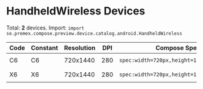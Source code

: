 # HandheldWireless Devices

Total: **2** devices. Import: `import se.premex.compose.preview.device.catalog.android.HandheldWireless`

| Code | Constant | Resolution | DPI | Compose Spec | Preview Usage |
|------|----------|------------|-----|-------------|---------------|
| C6 | C6 | 720x1440 | 280 | `spec:width=720px,height=1440px,dpi=280` | `@Preview(device = HandheldWireless.C6)` |
| X6 | X6 | 720x1440 | 280 | `spec:width=720px,height=1440px,dpi=280` | `@Preview(device = HandheldWireless.X6)` |

<!-- Generated automatically. Do not edit manually. -->
